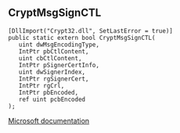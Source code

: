 ## CryptMsgSignCTL

```
[DllImport("Crypt32.dll", SetLastError = true)]
public static extern bool CryptMsgSignCTL(
   uint dwMsgEncodingType,
   IntPtr pbCtlContent,
   uint cbCtlContent,
   IntPtr pSignerCertInfo,
   uint dwSignerIndex,
   IntPtr rgSignerCert,
   IntPtr rgCrl,
   IntPtr pbEncoded,
   ref uint pcbEncoded
);
```

[Microsoft documentation](https://docs.microsoft.com/en-us/windows/win32/api/wincrypt/nf-wincrypt-cryptmsgsignctl)
